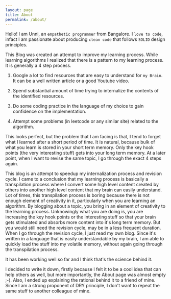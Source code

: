 ```yaml
---
layout: page
title: About
permalink: /about/
---
```


Hello! I am Unni, an `empathetic programmer` from Bangalore. I `love to code`, infact I am passionate about producing `clean code` that follows `SOLID` design principles.

This Blog was created an attempt to improve my learning process. While learning algorithms I realized that there is a pattern to my learning process. It is generally a 4 step process.

1. Google a lot to find resources that are easy to understand for `my Brain`. It can be a well written article or a good Youtube video. 

2. Spend substantial amount of time trying to internalize the contents of the identified resources.

3. Do some coding practice in the language of my choice to gain confidence on the implementation.

4. Attempt some problems (in leetcode or any similar site) related to the algorithm.

This looks perfect, but the problem that I am facing is that, I tend to forget what I learned after a short period of time. It is natural, because bulk of what you learn is stored in your short term memory. Only the key hook points (the very interesting stuff) gets into your long term memory. At a later point, when I want to revise the same topic, I go through the exact 4 steps again. 

This blog is an attempt to speedup my internalization process and revision cycle. I came to a conclusion that my learning process is basically a transpilation process where I convert some high level content created by others into another high level content that my brain can easily understand. Lot of times, this transpilation process is boring because there is not enough element of creativity in it, particularly when you are learning an algorithm. By blogging about a topic, you bring in an element of creativity to the learning process. Unknowingly what you are doing is, you are increasing the key hook points or the interesting stuff so that your brain gets stimulated and absorbs more content into it's long term memory. But you would still need the revision cycle, may be in a less frequent duration. When I go through the revision cycle, I just read my own blog. Since it's written in a language that is easily understandable by my brain, I am able to quickly load the stuff into my volatile memory, without again going through the transpilation process.

It has been working well so far and I think that's the science behind it.

I decided to write it down, firstly because I felt it to be a cool idea that can help others as well, but more importantly, the About page was almost empty ;-). Also, I ended up explaining the rational behind it to a friend of mine. Since I am a strong proponent of DRY principle, I don't want to repeat the same stuff to another colleague of mine.

 


